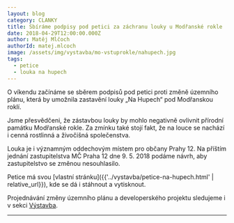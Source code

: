 ```yaml
---
layout: blog
category: CLANKY
title: Sbíráme podpisy pod petici za záchranu louky u Modřanské rokle
date: 2018-04-29T12:00:00.000Z
author: Matěj Mlčoch
authorId: matej.mlcoch
image: /assets/img/vystavba/mo-vstuprokle/nahupech.jpg
tags:
  - petice
  - louka na hupech
---
```


O víkendu začínáme se sběrem podpisů pod petici proti změně územního plánu, která by umožnila zastavění louky „Na Hupech“ pod Modřanskou roklí.

Jsme přesvědčeni, že zástavbou louky by mohlo negativně ovlivnit přírodní památku Modřanské rokle. Za zmínku také stojí fakt, že na louce se nachází i cenná rostlinná a živočišná společenstva.

Louka je i významným oddechovým místem pro občany Prahy 12. Na příštím jednání zastupitelstva MČ Praha 12 dne 9. 5. 2018 podáme návrh, aby zastupitelstvo se změnou nesouhlasilo.

Petice má svou [vlastní stránku]({{'../vystavba/petice-na-hupech.html' | relative_url}}), kde se dá i stáhnout a vytisknout.

Projednávání změny územního plánu a developerského projektu sledujeme i v sekci [Výstavba](../vystavba/modrany-modranska-rokle-na-hupech.html).

- - -
